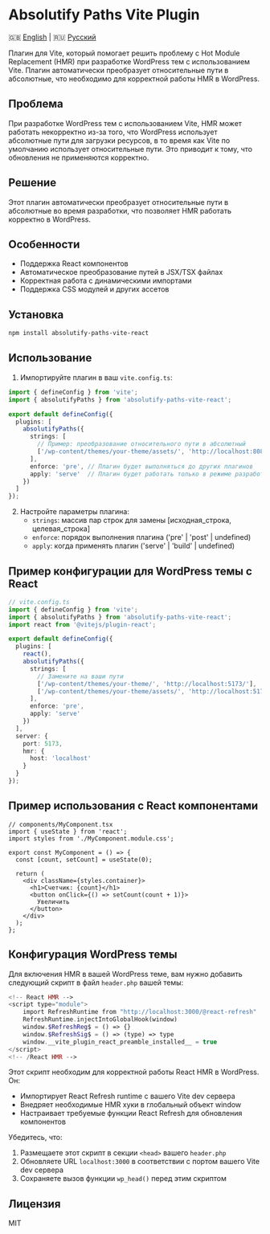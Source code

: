 # Absolutify Paths Vite Plugin

🇬🇧 [English](README.md) | 🇷🇺 [Русский](README.ru.md)

Плагин для Vite, который помогает решить проблему с Hot Module Replacement (HMR) при разработке WordPress тем с использованием Vite. Плагин автоматически преобразует относительные пути в абсолютные, что необходимо для корректной работы HMR в WordPress.

## Проблема

При разработке WordPress тем с использованием Vite, HMR может работать некорректно из-за того, что WordPress использует абсолютные пути для загрузки ресурсов, в то время как Vite по умолчанию использует относительные пути. Это приводит к тому, что обновления не применяются корректно.

## Решение

Этот плагин автоматически преобразует относительные пути в абсолютные во время разработки, что позволяет HMR работать корректно в WordPress.

## Особенности

- Поддержка React компонентов
- Автоматическое преобразование путей в JSX/TSX файлах
- Корректная работа с динамическими импортами
- Поддержка CSS модулей и других ассетов

## Установка

```bash
npm install absolutify-paths-vite-react
```

## Использование

1. Импортируйте плагин в ваш `vite.config.ts`:

```typescript
import { defineConfig } from 'vite';
import { absolutifyPaths } from 'absolutify-paths-vite-react';

export default defineConfig({
  plugins: [
    absolutifyPaths({
      strings: [
        // Пример: преобразование относительного пути в абсолютный
        ['/wp-content/themes/your-theme/assets/', 'http://localhost:8080/']
      ],
      enforce: 'pre', // Плагин будет выполняться до других плагинов
      apply: 'serve'  // Плагин будет работать только в режиме разработки
    })
  ]
});
```

2. Настройте параметры плагина:
   - `strings`: массив пар строк для замены [исходная_строка, целевая_строка]
   - `enforce`: порядок выполнения плагина ('pre' | 'post' | undefined)
   - `apply`: когда применять плагин ('serve' | 'build' | undefined)

## Пример конфигурации для WordPress темы с React

```typescript
// vite.config.ts
import { defineConfig } from 'vite';
import { absolutifyPaths } from 'absolutify-paths-vite-react';
import react from '@vitejs/plugin-react';

export default defineConfig({
  plugins: [
    react(),
    absolutifyPaths({
      strings: [
        // Замените на ваши пути
        ['/wp-content/themes/your-theme/', 'http://localhost:5173/'],
        ['/wp-content/themes/your-theme/assets/', 'http://localhost:5173/assets/']
      ],
      enforce: 'pre',
      apply: 'serve'
    })
  ],
  server: {
    port: 5173,
    hmr: {
      host: 'localhost'
    }
  }
});
```

## Пример использования с React компонентами

```tsx
// components/MyComponent.tsx
import { useState } from 'react';
import styles from './MyComponent.module.css';

export const MyComponent = () => {
  const [count, setCount] = useState(0);

  return (
    <div className={styles.container}>
      <h1>Счетчик: {count}</h1>
      <button onClick={() => setCount(count + 1)}>
        Увеличить
      </button>
    </div>
  );
};
```

## Конфигурация WordPress темы

Для включения HMR в вашей WordPress теме, вам нужно добавить следующий скрипт в файл `header.php` вашей темы:

```php
<!-- React HMR -->
<script type="module">
    import RefreshRuntime from "http://localhost:3000/@react-refresh"
    RefreshRuntime.injectIntoGlobalHook(window)
    window.$RefreshReg$ = () => {}
    window.$RefreshSig$ = () => (type) => type
    window.__vite_plugin_react_preamble_installed__ = true
</script>
<!-- /React HMR -->
```

Этот скрипт необходим для корректной работы React HMR в WordPress. Он:
- Импортирует React Refresh runtime с вашего Vite dev сервера
- Внедряет необходимые HMR хуки в глобальный объект window
- Настраивает требуемые функции React Refresh для обновления компонентов

Убедитесь, что:
1. Размещаете этот скрипт в секции `<head>` вашего `header.php`
2. Обновляете URL `localhost:3000` в соответствии с портом вашего Vite dev сервера
3. Сохраняете вызов функции `wp_head()` перед этим скриптом

## Лицензия

MIT 